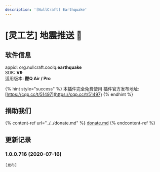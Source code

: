 ```yaml
---
description: '[NullCraft] Earthquake'
---
```


# \[灵工艺] 地震推送 🔧

## 软件信息

appid: org.nullcraft.coolq.**earthquake**\
SDK: **V9**\
适用版本: **酷Q Air / Pro**

{% hint style="success" %}
本插件完全免费使用  插件官方发布地址:[https://cqp.cc/t/51497](https://cqp.cc/t/51497)
{% endhint %}

## 捐助我们

{% content-ref url="../../donate.md" %}
[donate.md](../../donate.md)
{% endcontent-ref %}

## 更新记录

### 1.0.0.716 (2020-07-16)

`[发布]`
